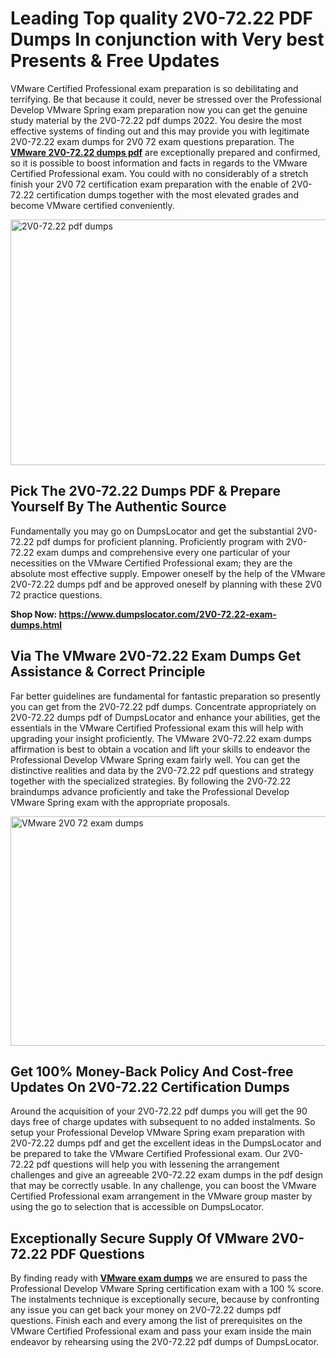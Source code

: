 <h1><strong>Leading Top quality 2V0-72.22 PDF Dumps In conjunction with Very best Presents &amp; Free Updates</strong></h1>
<p>VMware Certified Professional exam preparation is so debilitating and terrifying. Be that because it could, never be stressed over the Professional Develop VMware Spring exam preparation now you can get the genuine study material by the 2V0-72.22 pdf dumps 2022. You desire the most effective systems of finding out and this may provide you with legitimate 2V0-72.22 exam dumps for 2V0 72 exam questions preparation. The <strong><a href="https://www.dumpslocator.com/2V0-72.22-exam-dumps.html">VMware 2V0-72.22 dumps pdf</a></strong> are exceptionally prepared and confirmed, so it is possible to boost information and facts in regards to the VMware Certified Professional exam. You could with no considerably of a stretch finish your 2V0 72 certification exam preparation with the enable of 2V0-72.22 certification dumps together with the most elevated grades and become VMware certified conveniently.</p>
<p><img src="https://i.ibb.co/SKhFh8d/Pastel-Purple-Computer-UI-Class-Syllabus-Education-Presentation.png" alt="2V0-72.22 pdf dumps" width="700" height="393" /></p>
<h2><strong>Pick The 2V0-72.22 Dumps PDF &amp; Prepare Yourself By The Authentic Source</strong></h2>
<p>Fundamentally you may go on DumpsLocator and get the substantial 2V0-72.22 pdf dumps for proficient planning. Proficiently program with 2V0-72.22 exam dumps and comprehensive every one particular of your necessities on the VMware Certified Professional exam; they are the absolute most effective supply. Empower oneself by the help of the VMware 2V0-72.22 dumps pdf and be approved oneself by planning with these 2V0 72 practice questions.</p>
<p><strong>Shop Now: <a href="https://www.dumpslocator.com/2V0-72.22-exam-dumps.html">https://www.dumpslocator.com/2V0-72.22-exam-dumps.html</a></strong></p>
<h2><strong>Via The VMware 2V0-72.22 Exam Dumps Get Assistance &amp; Correct Principle</strong></h2>
<p>Far better guidelines are fundamental for fantastic preparation so presently you can get from the 2V0-72.22 pdf dumps. Concentrate appropriately on 2V0-72.22 dumps pdf of DumpsLocator and enhance your abilities, get the essentials in the VMware Certified Professional exam this will help with upgrading your insight proficiently. The VMware 2V0-72.22 exam dumps affirmation is best to obtain a vocation and lift your skills to endeavor the Professional Develop VMware Spring exam fairly well. You can get the distinctive realities and data by the 2V0-72.22 pdf questions and strategy together with the specialized strategies. By following the 2V0-72.22 braindumps advance proficiently and take the Professional Develop VMware Spring exam with the appropriate proposals.</p>
<p><a href="https://www.dumpslocator.com/2V0-72.22-exam-dumps.html"><img src="https://i.ibb.co/NtZbgjG/Blue-and-White-Medical-Dental-Clinic-Facebook-Ad.png" alt="VMware 2V0 72 exam dumps" width="700" height="367" /></a></p>
<h2><strong>Get 100% Money-Back Policy And Cost-free Updates On 2V0-72.22 Certification Dumps</strong></h2>
<p>Around the acquisition of your 2V0-72.22 pdf dumps you will get the 90 days free of charge updates with subsequent to no added instalments. So setup your Professional Develop VMware Spring exam preparation with 2V0-72.22 dumps pdf and get the excellent ideas in the DumpsLocator and be prepared to take the VMware Certified Professional exam. Our 2V0-72.22 pdf questions will help you with lessening the arrangement challenges and give an agreeable 2V0-72.22 exam dumps in the pdf design that may be correctly usable. In any challenge, you can boost the VMware Certified Professional exam arrangement in the VMware group master by using the go to selection that is accessible on DumpsLocator.</p>
<h2><strong>Exceptionally Secure Supply Of VMware 2V0-72.22 PDF Questions</strong></h2>
<p>By finding ready with <strong><a href="https://www.dumpslocator.com/vmware-exams.html">VMware exam dumps</a></strong> we are ensured to pass the Professional Develop VMware Spring certification exam with a 100 % score. The instalments technique is exceptionally secure, because by confronting any issue you can get back your money on 2V0-72.22 dumps pdf questions. Finish each and every among the list of prerequisites on the VMware Certified Professional exam and pass your exam inside the main endeavor by rehearsing using the 2V0-72.22 pdf dumps of DumpsLocator.</p>
